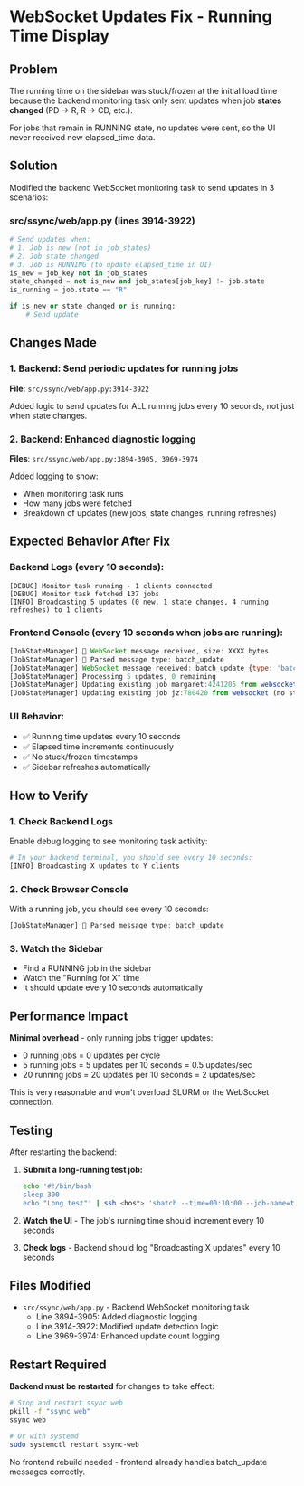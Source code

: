 # WebSocket Updates Fix - Running Time Display

## Problem
The running time on the sidebar was stuck/frozen at the initial load time because the backend monitoring task only sent updates when job **states changed** (PD → R, R → CD, etc.).

For jobs that remain in RUNNING state, no updates were sent, so the UI never received new elapsed_time data.

## Solution
Modified the backend WebSocket monitoring task to send updates in 3 scenarios:

### src/ssync/web/app.py (lines 3914-3922)
```python
# Send updates when:
# 1. Job is new (not in job_states)
# 2. Job state changed  
# 3. Job is RUNNING (to update elapsed_time in UI)
is_new = job_key not in job_states
state_changed = not is_new and job_states[job_key] != job.state
is_running = job.state == "R"

if is_new or state_changed or is_running:
    # Send update
```

## Changes Made

### 1. Backend: Send periodic updates for running jobs
**File**: `src/ssync/web/app.py:3914-3922`

Added logic to send updates for ALL running jobs every 10 seconds, not just when state changes.

### 2. Backend: Enhanced diagnostic logging
**Files**: `src/ssync/web/app.py:3894-3905, 3969-3974`

Added logging to show:
- When monitoring task runs
- How many jobs were fetched  
- Breakdown of updates (new jobs, state changes, running refreshes)

## Expected Behavior After Fix

### Backend Logs (every 10 seconds):
```
[DEBUG] Monitor task running - 1 clients connected
[DEBUG] Monitor task fetched 137 jobs
[INFO] Broadcasting 5 updates (0 new, 1 state changes, 4 running refreshes) to 1 clients
```

### Frontend Console (every 10 seconds when jobs are running):
```javascript
[JobStateManager] 📨 WebSocket message received, size: XXXX bytes
[JobStateManager] 📨 Parsed message type: batch_update
[JobStateManager] WebSocket message received: batch_update {type: 'batch_update', updates: Array(5), ...}
[JobStateManager] Processing 5 updates, 0 remaining
[JobStateManager] Updating existing job margaret:4241205 from websocket (no state change)
[JobStateManager] Updating existing job jz:780420 from websocket (no state change)
```

### UI Behavior:
- ✅ Running time updates every 10 seconds
- ✅ Elapsed time increments continuously
- ✅ No stuck/frozen timestamps
- ✅ Sidebar refreshes automatically

## How to Verify

### 1. Check Backend Logs
Enable debug logging to see monitoring task activity:
```bash
# In your backend terminal, you should see every 10 seconds:
[INFO] Broadcasting X updates to Y clients
```

### 2. Check Browser Console  
With a running job, you should see every 10 seconds:
```javascript
[JobStateManager] 📨 Parsed message type: batch_update
```

### 3. Watch the Sidebar
- Find a RUNNING job in the sidebar
- Watch the "Running for X" time
- It should update every 10 seconds automatically

## Performance Impact

**Minimal overhead** - only running jobs trigger updates:
- 0 running jobs = 0 updates per cycle
- 5 running jobs = 5 updates per 10 seconds = 0.5 updates/sec
- 20 running jobs = 20 updates per 10 seconds = 2 updates/sec

This is very reasonable and won't overload SLURM or the WebSocket connection.

## Testing

After restarting the backend:

1. **Submit a long-running test job:**
   ```bash
   echo '#!/bin/bash
   sleep 300
   echo "Long test"' | ssh <host> 'sbatch --time=00:10:00 --job-name=test-running-time'
   ```

2. **Watch the UI** - The job's running time should increment every 10 seconds

3. **Check logs** - Backend should log "Broadcasting X updates" every 10 seconds

## Files Modified

- `src/ssync/web/app.py` - Backend WebSocket monitoring task
  - Line 3894-3905: Added diagnostic logging
  - Line 3914-3922: Modified update detection logic
  - Line 3969-3974: Enhanced update count logging

## Restart Required

**Backend must be restarted** for changes to take effect:
```bash
# Stop and restart ssync web
pkill -f "ssync web"
ssync web

# Or with systemd
sudo systemctl restart ssync-web
```

No frontend rebuild needed - frontend already handles batch_update messages correctly.
